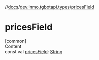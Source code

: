 //[docs](../../index.md)/[dev.inmo.tgbotapi.types](index.md)/[pricesField](prices-field.md)



# pricesField  
[common]  
Content  
const val [pricesField](prices-field.md): [String](https://kotlinlang.org/api/latest/jvm/stdlib/kotlin/-string/index.html)  



